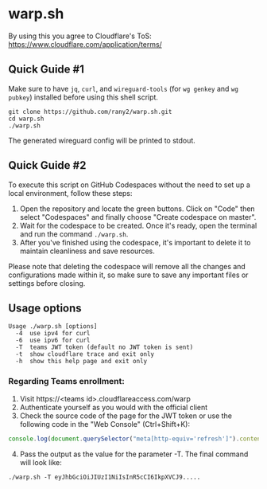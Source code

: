 # warp.sh

By using this you agree to Cloudflare's ToS: https://www.cloudflare.com/application/terms/  

## Quick Guide #1

Make sure to have `jq`, `curl`, and `wireguard-tools` (for `wg genkey` and `wg pubkey`) installed
before using this shell script.  

```shell
git clone https://github.com/rany2/warp.sh.git
cd warp.sh
./warp.sh
```

The generated wireguard config will be printed to stdout.

## Quick Guide #2

To execute this script on GitHub Codespaces without the need to set up a local environment, follow these steps:

1. Open the repository and locate the green buttons. Click on "Code" then select "Codespaces" and finally choose "Create codespace on master".
2. Wait for the codespace to be created. Once it's ready, open the terminal and run the command `./warp.sh`.
3. After you've finished using the codespace, it's important to delete it to maintain cleanliness and save resources.

Please note that deleting the codespace will remove all the changes and configurations made within it, so make sure to save any important files or settings before closing.

## Usage options

```
Usage ./warp.sh [options]
  -4  use ipv4 for curl
  -6  use ipv6 for curl
  -T  teams JWT token (default no JWT token is sent)
  -t  show cloudflare trace and exit only
  -h  show this help page and exit only
```

### Regarding Teams enrollment:
  1. Visit https://\<teams id>.cloudflareaccess.com/warp
  2. Authenticate yourself as you would with the official client
  3. Check the source code of the page for the JWT token or use the following code in the "Web Console" (Ctrl+Shift+K):
```js
console.log(document.querySelector("meta[http-equiv='refresh']").content.split("=")[2])
```
  4. Pass the output as the value for the parameter -T. The final command will look like:
```shell
./warp.sh -T eyJhbGciOiJIUzI1NiIsInR5cCI6IkpXVCJ9.....
```
